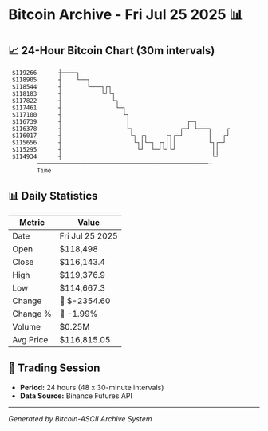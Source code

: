 # Bitcoin Archive - Fri Jul 25 2025 📊

## 📈 24-Hour Bitcoin Chart (30m intervals)

```
 $119266      ┼────┐                                           
 $118905      ┤    └──┐                                        
 $118544      ┤       └───┐┌┐                                  
 $118183      ┤           └┘└┐                                 
 $117822      ┤              └┐                                
 $117461      ┤               └─┐                              
 $117100      ┤                 └┐                             
 $116739      ┤                  │                ┌─┐          
 $116378      ┤                  └┐             ┌─┘ └───┐    ┌ 
 $116017      ┤                   └┐ ┌┐     ┌┐┌─┘       │   ┌┘ 
 $115656      ┤                    └┐│└─┐ ┌┐│││         └┐┌─┘  
 $115295      ┤                     └┘  └─┘└┘└┘          ││    
 $114934      ┤                                          └┘    
        ────────────────────────────────────────────────→
        Time
```

## 📊 Daily Statistics

| Metric | Value |
|--------|-------|
| Date | Fri Jul 25 2025 |
| Open | $118,498 |
| Close | $116,143.4 |
| High | $119,376.9 |
| Low | $114,667.3 |
| Change | 🔴 $-2354.60 |
| Change % | 🔴 -1.99% |
| Volume | $0.25M |
| Avg Price | $116,815.05 |

## 📅 Trading Session

- **Period:** 24 hours (48 x 30-minute intervals)
- **Data Source:** Binance Futures API

---
*Generated by Bitcoin-ASCII Archive System*
